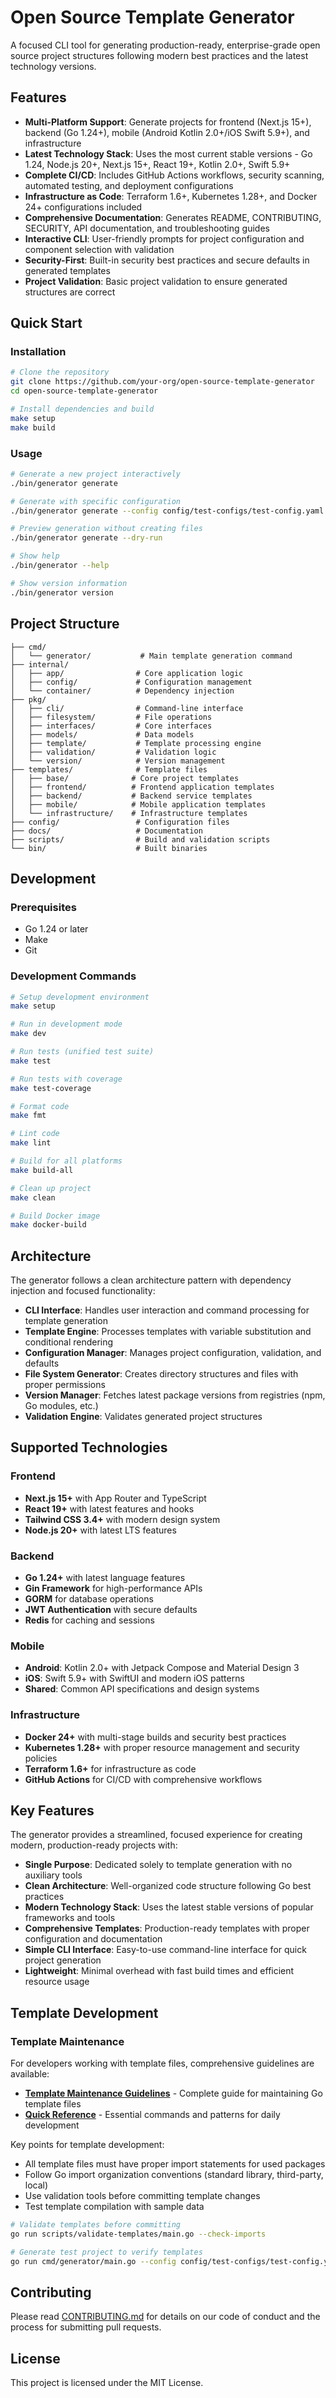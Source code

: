 # Open Source Template Generator

A focused CLI tool for generating production-ready, enterprise-grade open source project structures following modern best practices and the latest technology versions.

## Features

- **Multi-Platform Support**: Generate projects for frontend (Next.js 15+), backend (Go 1.24+), mobile (Android Kotlin 2.0+/iOS Swift 5.9+), and infrastructure
- **Latest Technology Stack**: Uses the most current stable versions - Go 1.24, Node.js 20+, Next.js 15+, React 19+, Kotlin 2.0+, Swift 5.9+
- **Complete CI/CD**: Includes GitHub Actions workflows, security scanning, automated testing, and deployment configurations
- **Infrastructure as Code**: Terraform 1.6+, Kubernetes 1.28+, and Docker 24+ configurations included
- **Comprehensive Documentation**: Generates README, CONTRIBUTING, SECURITY, API documentation, and troubleshooting guides
- **Interactive CLI**: User-friendly prompts for project configuration and component selection with validation
- **Security-First**: Built-in security best practices and secure defaults in generated templates
- **Project Validation**: Basic project validation to ensure generated structures are correct

## Quick Start

### Installation

```bash
# Clone the repository
git clone https://github.com/your-org/open-source-template-generator
cd open-source-template-generator

# Install dependencies and build
make setup
make build
```

### Usage

```bash
# Generate a new project interactively
./bin/generator generate

# Generate with specific configuration
./bin/generator generate --config config/test-configs/test-config.yaml --output my-project

# Preview generation without creating files
./bin/generator generate --dry-run

# Show help
./bin/generator --help

# Show version information
./bin/generator version
```

## Project Structure

```
├── cmd/
│   └── generator/           # Main template generation command
├── internal/
│   ├── app/                # Core application logic
│   ├── config/             # Configuration management
│   └── container/          # Dependency injection
├── pkg/
│   ├── cli/                # Command-line interface
│   ├── filesystem/         # File operations
│   ├── interfaces/         # Core interfaces
│   ├── models/             # Data models
│   ├── template/           # Template processing engine
│   ├── validation/         # Validation logic
│   └── version/            # Version management
├── templates/              # Template files
│   ├── base/              # Core project templates
│   ├── frontend/          # Frontend application templates
│   ├── backend/           # Backend service templates
│   ├── mobile/            # Mobile application templates
│   └── infrastructure/    # Infrastructure templates
├── config/                 # Configuration files
├── docs/                   # Documentation
├── scripts/                # Build and validation scripts
└── bin/                    # Built binaries
```

## Development

### Prerequisites

- Go 1.24 or later
- Make
- Git

### Development Commands

```bash
# Setup development environment
make setup

# Run in development mode
make dev

# Run tests (unified test suite)
make test

# Run tests with coverage
make test-coverage

# Format code
make fmt

# Lint code
make lint

# Build for all platforms
make build-all

# Clean up project
make clean

# Build Docker image
make docker-build
```

## Architecture

The generator follows a clean architecture pattern with dependency injection and focused functionality:

- **CLI Interface**: Handles user interaction and command processing for template generation
- **Template Engine**: Processes templates with variable substitution and conditional rendering
- **Configuration Manager**: Manages project configuration, validation, and defaults
- **File System Generator**: Creates directory structures and files with proper permissions
- **Version Manager**: Fetches latest package versions from registries (npm, Go modules, etc.)
- **Validation Engine**: Validates generated project structures

## Supported Technologies

### Frontend

- **Next.js 15+** with App Router and TypeScript
- **React 19+** with latest features and hooks
- **Tailwind CSS 3.4+** with modern design system
- **Node.js 20+** with latest LTS features

### Backend

- **Go 1.24+** with latest language features
- **Gin Framework** for high-performance APIs
- **GORM** for database operations
- **JWT Authentication** with secure defaults
- **Redis** for caching and sessions

### Mobile

- **Android**: Kotlin 2.0+ with Jetpack Compose and Material Design 3
- **iOS**: Swift 5.9+ with SwiftUI and modern iOS patterns
- **Shared**: Common API specifications and design systems

### Infrastructure

- **Docker 24+** with multi-stage builds and security best practices
- **Kubernetes 1.28+** with proper resource management and security policies
- **Terraform 1.6+** for infrastructure as code
- **GitHub Actions** for CI/CD with comprehensive workflows

## Key Features

The generator provides a streamlined, focused experience for creating modern, production-ready projects with:

- **Single Purpose**: Dedicated solely to template generation with no auxiliary tools
- **Clean Architecture**: Well-organized code structure following Go best practices
- **Modern Technology Stack**: Uses the latest stable versions of popular frameworks and tools
- **Comprehensive Templates**: Production-ready templates with proper configuration and documentation
- **Simple CLI Interface**: Easy-to-use command-line interface for quick project generation
- **Lightweight**: Minimal overhead with fast build times and efficient resource usage

## Template Development

### Template Maintenance

For developers working with template files, comprehensive guidelines are available:

- **[Template Maintenance Guidelines](docs/TEMPLATE_MAINTENANCE.md)** - Complete guide for maintaining Go template files
- **[Quick Reference](docs/TEMPLATE_QUICK_REFERENCE.md)** - Essential commands and patterns for daily development

Key points for template development:

- All template files must have proper import statements for used packages
- Follow Go import organization conventions (standard library, third-party, local)
- Use validation tools before committing template changes
- Test template compilation with sample data

```bash
# Validate templates before committing
go run scripts/validate-templates/main.go --check-imports

# Generate test project to verify templates
go run cmd/generator/main.go --config config/test-configs/test-config.yaml --output test-validation
```

## Contributing

Please read [CONTRIBUTING.md](CONTRIBUTING.md) for details on our code of conduct and the process for submitting pull requests.

## License

This project is licensed under the MIT License.
